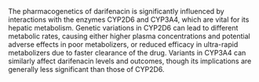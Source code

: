 The pharmacogenetics of darifenacin is significantly influenced by interactions with the enzymes CYP2D6 and CYP3A4, which are vital for its hepatic metabolism. Genetic variations in CYP2D6 can lead to different metabolic rates, causing either higher plasma concentrations and potential adverse effects in poor metabolizers, or reduced efficacy in ultra-rapid metabolizers due to faster clearance of the drug. Variants in CYP3A4 can similarly affect darifenacin levels and outcomes, though its implications are generally less significant than those of CYP2D6.
